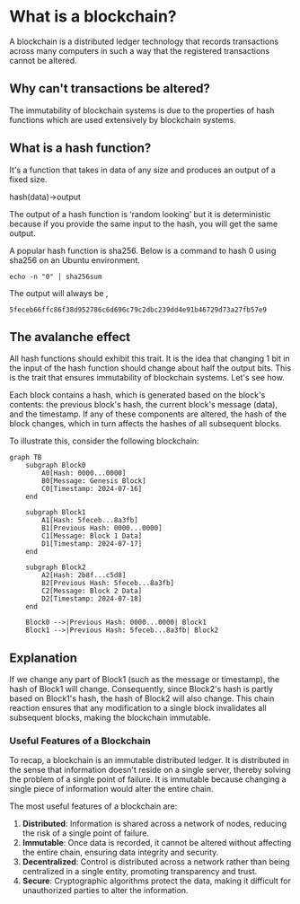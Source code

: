 # What is a blockchain?

A blockchain is a distributed ledger technology that records transactions across many computers in such a way that the registered transactions cannot be altered.

## Why can't transactions be altered?

The immutability of blockchain systems is due to the properties of hash functions which are used extensively by blockchain systems.

## What is a hash function?

It's a function that takes in data of any size and produces an output of a fixed size.

hash(data)->output

The output of a hash function is ‘random looking’ but it is deterministic because if you provide the same input to the hash, you will get the same output.

A popular hash function is sha256.
Below is a command to hash 0 using sha256 on an Ubuntu environment.

```
echo -n "0" | sha256sum

```

The output will always be ,

```text
5feceb66ffc86f38d952786c6d696c79c2dbc239dd4e91b46729d73a27fb57e9
```

## The avalanche effect

All hash functions should exhibit this trait. It is the idea that changing 1 bit in the input of the hash function should change about half the output bits. This is the trait that ensures immutability of blockchain systems. Let's see how.

Each block contains a hash, which is generated based on the block's contents: the previous block's hash, the current block's message (data), and the timestamp. If any of these components are altered, the hash of the block changes, which in turn affects the hashes of all subsequent blocks.

To illustrate this, consider the following blockchain:

```mermaid
graph TB
    subgraph Block0
        A0[Hash: 0000...0000]
        B0[Message: Genesis Block]
        C0[Timestamp: 2024-07-16]
    end

    subgraph Block1
        A1[Hash: 5feceb...8a3fb]
        B1[Previous Hash: 0000...0000]
        C1[Message: Block 1 Data]
        D1[Timestamp: 2024-07-17]
    end

    subgraph Block2
        A2[Hash: 2b8f...c5d8]
        B2[Previous Hash: 5feceb...8a3fb]
        C2[Message: Block 2 Data]
        D2[Timestamp: 2024-07-18]
    end

    Block0 -->|Previous Hash: 0000...0000| Block1
    Block1 -->|Previous Hash: 5feceb...8a3fb| Block2
```

## Explanation

If we change any part of Block1 (such as the message or timestamp), the hash of Block1 will change. Consequently, since Block2's hash is partly based on Block1's hash, the hash of Block2 will also change. This chain reaction ensures that any modification to a single block invalidates all subsequent blocks, making the blockchain immutable.

### Useful Features of a Blockchain

To recap, a blockchain is an immutable distributed ledger. It is distributed in the sense that information doesn't reside on a single server, thereby solving the problem of a single point of failure. It is immutable because changing a single piece of information would alter the entire chain.

The most useful features of a blockchain are:

1. **Distributed**: Information is shared across a network of nodes, reducing the risk of a single point of failure.
2. **Immutable**: Once data is recorded, it cannot be altered without affecting the entire chain, ensuring data integrity and security.
3. **Decentralized**: Control is distributed across a network rather than being centralized in a single entity, promoting transparency and trust.
4. **Secure**: Cryptographic algorithms protect the data, making it difficult for unauthorized parties to alter the information.


